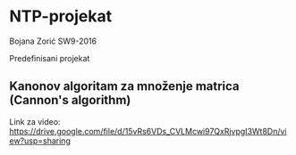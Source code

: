 # NTP-projekat

Bojana Zorić SW9-2016

Predefinisani projekat
## Kanonov algoritam za množenje matrica (Cannon's algorithm)

Link za video: https://drive.google.com/file/d/15vRs6VDs_CVLMcwi97QxRjvpgI3Wt8Dn/view?usp=sharing
